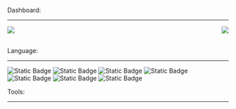 Dashboard:
___
<div style="display: flex; justify-content: space-between;">
    <a>
        <img align="center" src="https://github-readme-stats.vercel.app/api?username=adrokee&count_private=true&hide=contribs&include_all_commits=true" />
    </a>
    <a>
        <img align="center" src="https://github-readme-stats.vercel.app/api/top-langs/?username=adrokee&layout=compact" />
    </a>
</div>
<br/>

Language:
___
![Static Badge](https://img.shields.io/badge/python-%23282C34?style=for-the-badge&logo=python&labelColor=%23282C34&color=%233776AB)  ![Static Badge](https://img.shields.io/badge/java-%23282C34?style=for-the-badge&logo=coffeescript&labelColor=%23282C34&color=%230066CC)  ![Static Badge](https://img.shields.io/badge/golang-%23282C34?style=for-the-badge&logo=go&labelColor=%23282C34&color=%2300ADD8)  ![Static Badge](https://img.shields.io/badge/typescript-%23282C34?style=for-the-badge&logo=typescript&labelColor=%23282C34&color=%233178C6)  ![Static Badge](https://img.shields.io/badge/javascript-%23282C34?style=for-the-badge&logo=javascript&labelColor=%23282C34&color=%23F7DF1E)  ![Static Badge](https://img.shields.io/badge/html-%23282C34?style=for-the-badge&logo=html5&labelColor=%23282C34&color=%23E34F26)  ![Static Badge](https://img.shields.io/badge/sql-%23282C34?style=for-the-badge&logo=mysql&labelColor=%23282C34&color=%234479A1)

Tools:
___
